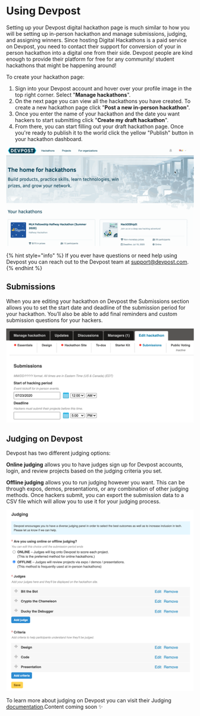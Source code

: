 # Using Devpost

Setting up your Devpost digital hackathon page is much similar to how you will be setting up in-person hackathon and manage submissions, judging, and assigning winners. Since hosting Digital Hackathons is a paid service on Devpost, you need to contact their support for conversion of your in person hackathon into a digital one from their side. Devpost people are kind enough to provide their platform for free for any community/ student hackathons that might be happening around!

To create your hackathon page:

1. Sign into your Devpost account and hover over your profile image in the top right corner. Select "**Manage hackathons**".
2. On the next page you can view all the hackathons you have created. To create a new hackathon page click "**Post a new in-person hackathon**".
3. Once you enter the name of your hackathon and the date you want hackers to start submitting click "**Create my draft hackathon**".
4. From there, you can start filling out your draft hackathon page. Once you're ready to publish it to the world click the yellow "Publish" button in your hackathon dashboard.

![](../../../.gitbook/assets/untitled.gif)

{% hint style="info" %}
If you ever have questions or need help using Devpost you can reach out to the Devpost team at [support@devpost.com](mailto:support@devpost.com).
{% endhint %}

## Submissions

When you are editing your hackathon on Devpost the Submissions section allows you to set the start date and deadline of the submission period for your hackathon. You’ll also be able to add final reminders and custom submission questions for your hackers.

![](../../../.gitbook/assets/screen-shot-2020-07-16-at-11.50.09-am.png)

## Judging on Devpost

Devpost has two different judging options:

**Online judging** allows you to have judges sign up for Devpost accounts, login, and review projects based on the judging criteria you set.

**Offline judging** allows you to run judging however you want. This can be through expos, demos, presentations, or any combination of other judging methods. Once hackers submit, you can export the submission data to a CSV file which will allow you to use it for your judging process.

![](../../../.gitbook/assets/screen-shot-2020-07-16-at-11.57.29-am.png)

To learn more about judging on Devpost you can visit their Judging [documentation](https://help.devpost.com/hc/en-us/sections/360003401091-Judging).Content coming soon ✨

